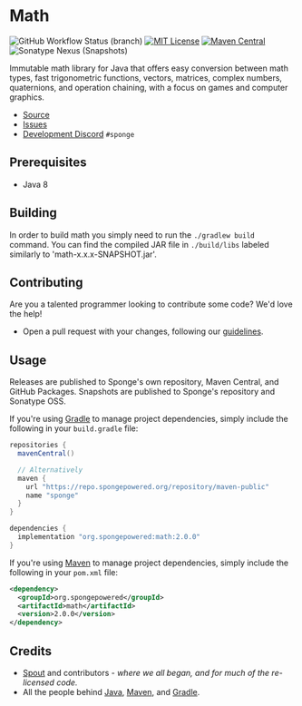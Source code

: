 # Math

![GitHub Workflow Status (branch)](https://img.shields.io/github/workflow/status/SpongePowered/math/Build,%20Test,%20and%20Deploy/master) [![MIT License](https://img.shields.io/badge/license-MIT-blue)](LICENSE.txt) [![Maven Central](https://img.shields.io/maven-central/v/org.spongepowered/math?label=stable)](https://search.maven.org/search?q=g:org.spongepowered%20AND%20a:math) ![Sonatype Nexus (Snapshots)](https://img.shields.io/nexus/s/org.spongepowered/math?label=dev&server=https%3A%2F%2Foss.sonatype.org)

Immutable math library for Java that offers easy conversion between math types, fast trigonometric functions, vectors, matrices, complex numbers, quaternions, and operation chaining, with a focus on games and computer graphics.

* [Source]
* [Issues]
* [Development Discord] `#sponge`

## Prerequisites

* Java 8

## Building

In order to build math you simply need to run the `./gradlew build` command. You can find the compiled JAR file in `./build/libs` labeled 
similarly to 'math-x.x.x-SNAPSHOT.jar'.

## Contributing

Are you a talented programmer looking to contribute some code? We'd love the help!
* Open a pull request with your changes, following our [guidelines](CONTRIBUTING.md).

## Usage

Releases are published to Sponge's own repository, Maven Central, and GitHub Packages. 
Snapshots are published to Sponge's repository and Sonatype OSS.

If you're using [Gradle] to manage project dependencies, simply include the following in your `build.gradle` file:
```gradle
repositories {
  mavenCentral()

  // Alternatively
  maven {
    url "https://repo.spongepowered.org/repository/maven-public"
    name "sponge"
  }
}

dependencies {
  implementation "org.spongepowered:math:2.0.0"
}
```

If you're using [Maven] to manage project dependencies, simply include the following in your `pom.xml` file:
```xml
<dependency>
  <groupId>org.spongepowered</groupId>
  <artifactId>math</artifactId>
  <version>2.0.0</version>
</dependency>
```

## Credits
* [Spout](https://spout.org/) and contributors - *where we all began, and for much of the re-licensed code.*
* All the people behind [Java](http://www.oracle.com/technetwork/java/index.html), [Maven], and [Gradle].

[Gradle]: https://gradle.org
[Maven]: https://maven.apache.org/
[Source]: https://github.com/SpongePowered/math
[Issues]: https://github.com/SpongePowered/math/issues
[License]: https://opensource.org/licenses/MIT
[Development Discord]: https://discord.gg/sponge
